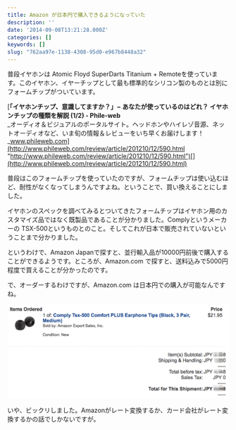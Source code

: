 ```yaml
---
title: Amazon が日本円で購入できるようになっていた
description: ''
date: '2014-09-08T13:21:28.000Z'
categories: []
keywords: []
slug: "762aa97e-1138-4308-95d0-e967b8448a32"
---
```

普段イヤホンは Atomic Floyd SuperDarts Titanium + Remoteを使っています。このイヤホン、イヤーチップとして最も標準的なシリコン製のものとは別にフォームチップがついています。

[**「イヤホンチップ、意識してますか？」− あなたが使っているのはどれ？ イヤホンチップの種類を解説 (1/2) - Phile-web**  
_オーディオ＆ビジュアルのポータルサイト。ヘッドホンやハイレゾ音源、ネットオーディオなど、いま旬の情報＆レビューをいち早くお届けします！_www.phileweb.com](http://www.phileweb.com/review/article/201210/12/590.html "http://www.phileweb.com/review/article/201210/12/590.html")[](http://www.phileweb.com/review/article/201210/12/590.html)

普段はこのフォームチップを使っていたのですが、フォームチップは使い込むほど、耐性がなくなってしまうんですよね。ということで、買い換えることにしました。

イヤホンのスペックを調べてみるとついてきたフォームチップはイヤホン用のカスタマイズ品ではなく既製品であることが分かりました。Complyというメーカーの TSX-500というものとのこと。そしてこれが日本で販売されていないということまで分かりました。

というわけで、Amazon Japanで探すと、並行輸入品が10000円前後で購入することができるようです。ところが、Amazon.com で探すと、送料込みで5000円程度で買えることが分かったのです。

で、オーダーするわけですが、Amazon.com は日本円での購入が可能なんですね。

![](1__qjrHld0pHxgyt74RGZWhWQ.png)

いや、ビックリしました。Amazonがレート変換するか、カード会社がレート変換するかの話でしかないですが。